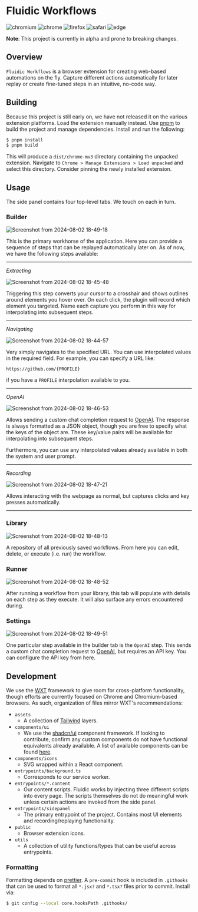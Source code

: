 # Fluidic Workflows

![chromium](https://img.shields.io/badge/supported-chromium-blue)
![chrome](https://img.shields.io/badge/supported-chrome-blue)
![firefox](https://img.shields.io/badge/pending-firefox-orange)
![safari](https://img.shields.io/badge/pending-safari-orange)
![edge](https://img.shields.io/badge/pending-edge-orange)

**Note**: This project is currently in alpha and prone to breaking changes.

## Overview

`Fluidic Workflows` is a browser extension for creating web-based automations
on the fly. Capture different actions automatically for later replay or create
fine-tuned steps in an intuitive, no-code way.

## Building

Because this project is still early on, we have not released it on the various
extension platforms. Load the extension manually instead. Use
[pnpm](https://pnpm.io/) to build the project and manage dependencies. Install
and run the following:

```bash
$ pnpm install
$ pnpm build
```

This will produce a `dist/chrome-mv3` directory containing the unpacked
extension. Navigate to `Chrome > Manage Extensions > Load unpacked` and select
this directory. Consider pinning the newly installed extension.

## Usage

The side panel contains four top-level tabs. We touch on each in turn.

### Builder

![Screenshot from 2024-08-02 18-49-18](https://github.com/user-attachments/assets/4206bb0d-3ad0-4011-b9d3-f1912168f5ee)

This is the primary workhorse of the application. Here you can provide a
sequence of steps that can be replayed automatically later on. As of now, we
have the following steps available:

---

*Extracting*

![Screenshot from 2024-08-02 18-45-48](https://github.com/user-attachments/assets/f1f149c7-077e-4d29-bbc1-e5d562b46fc8)

Triggering this step converts your cursor to a crosshair and shows outlines
around elements you hover over. On each click, the plugin will record which
element you targeted. Name each capture you perform in this way for
interpolating into subsequent steps.

---

*Navigating*

![Screenshot from 2024-08-02 18-44-57](https://github.com/user-attachments/assets/ef71f4d3-ffae-4bac-8550-6403fb16db83)

Very simply navigates to the specified URL. You can use interpolated values in
the required field. For example, you can specify a URL like:

```
https://github.com/{PROFILE}
```

if you have a `PROFILE` interpolation available to you.

---

*OpenAI*

![Screenshot from 2024-08-02 18-46-53](https://github.com/user-attachments/assets/c3394c3a-ae2c-4539-8aea-46295a71172d)

Allows sending a custom chat completion request to
[OpenAI](https://openai.com/). The response is always formatted as a JSON
object, though you are free to specify what the keys of the object are. These
key/value pairs will be available for interpolating into subsequent steps.

Furthermore, you can use any interpolated values already available in both the
system and user prompt.

---

*Recording*

![Screenshot from 2024-08-02 18-47-21](https://github.com/user-attachments/assets/26116954-d78f-454a-bbfb-aaa64e68aacd)

Allows interacting with the webpage as normal, but captures clicks and key
presses automatically.

---

### Library

![Screenshot from 2024-08-02 18-48-13](https://github.com/user-attachments/assets/af06935d-5ea9-4de5-8406-4b55e100350d)

A repository of all previously saved workflows. From here you can edit, delete,
or execute (i.e. *run*) the workflow.

### Runner

![Screenshot from 2024-08-02 18-48-52](https://github.com/user-attachments/assets/f9cc2e3a-0102-4cdb-b514-e4259ff1a59b)

After running a workflow from your library, this tab will populate with details
on each step as they execute. It will also surface any errors encountered
during.

### Settings

![Screenshot from 2024-08-02 18-49-51](https://github.com/user-attachments/assets/d405f663-e8d3-4288-9f1d-a8964dc4b057)

One particular step available in the builder tab is the `OpenAI` step. This
sends a custom chat completion request to [OpenAI](https://openai.com/), but
requires an API key. You can configure the API key from here.

## Development

We use the [WXT](https://wxt.dev/) framework to give room for cross-platform
functionality, though efforts are currently focused on Chrome and
Chromium-based browsers. As such, organization of files mirror WXT's
recommendations:

* `assets`
  * A collection of [Tailwind](https://tailwindcss.com/) layers.
* `components/ui`
  * We use the [shadcn/ui](https://ui.shadcn.com/) component framework. If
    looking to contribute, confirm any custom components do not have functional
    equivalents already available. A list of available components can be found
    [here](https://ui.shadcn.com/docs/components/).
* `components/icons`
  * SVG wrapped within a React component.
* `entrypoints/background.ts`
  * Corresponds to our service worker.
* `entrypoints/*.content`
  * Our content scripts. Fluidic works by injecting three different scripts into
    every page. The scripts themselves do not do meaningful work unless certain
    actions are invoked from the side panel.
* `entrypoints/sidepanel`
  * The primary entrypoint of the project. Contains most UI elements and
    recording/replaying functionality.
* `public`
  * Browser extension icons.
* `utils`
  * A collection of utility functions/types that can be useful across entrypoints.

### Formatting

Formatting depends on [prettier](https://prettier.io/). A `pre-commit` hook is
included in `.githooks` that can be used to format all `*.jsx?` and `*.tsx?`
files prior to commit. Install via:
```bash
$ git config --local core.hooksPath .githooks/
```
